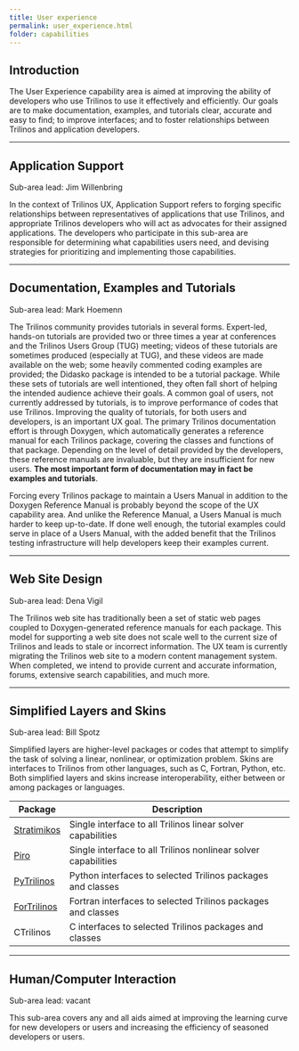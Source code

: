 ```yaml
---
title: User experience
permalink: user_experience.html
folder: capabilities
---
```


## Introduction

The User Experience capability area is aimed at improving the ability of developers who use Trilinos to use it effectively and efficiently. Our goals are to make documentation, examples, and tutorials clear, accurate and easy to find; to improve interfaces; and to foster relationships between Trilinos and application developers.

<a name="AppSupport"></a>

* * *

## Application Support

Sub-area lead: Jim Willenbring

In the context of Trilinos UX, Application Support refers to forging specific relationships between representatives of applications that use Trilinos, and appropriate Trilinos developers who will act as advocates for their assigned applications. The developers who participate in this sub-area are responsible for determining what capabilities users need, and devising strategies for prioritizing and implementing those capabilities.

<a name="DocExTut"></a>

* * *

## Documentation, Examples and Tutorials

Sub-area lead: Mark Hoemenn

The Trilinos community provides tutorials in several forms. Expert-led, hands-on tutorials are provided two or three times a year at conferences and the Trilinos Users Group (TUG) meeting; videos of these tutorials are sometimes produced (especially at TUG), and these videos are made available on the web; some heavily commented coding examples are provided; the Didasko package is intended to be a tutorial package. While these sets of tutorials are well intentioned, they often fall short of helping the intended audience achieve their goals. A common goal of users, not currently addressed by tutorials, is to improve performance of codes that use Trilinos. Improving the quality of tutorials, for both users and developers, is an important UX goal. The primary Trilinos documentation effort is through Doxygen, which automatically generates a reference manual for each Trilinos package, covering the classes and functions of that package. Depending on the level of detail provided by the developers, these reference manuals are invaluable, but they are insufficient for new users. **The most important form of documentation may in fact be examples and tutorials**.

Forcing every Trilinos package to maintain a Users Manual in addition to the Doxygen Reference Manual is probably beyond the scope of the UX capability area. And unlike the Reference Manual, a Users Manual is much harder to keep up-to-date. If done well enough, the tutorial examples could serve in place of a Users Manual, with the added benefit that the Trilinos testing infrastructure will help developers keep their examples current.

<a name="WebSiteDesign"></a>

* * *

## Web Site Design

Sub-area lead: Dena Vigil

The Trilinos web site has traditionally been a set of static web pages coupled to Doxygen-generated reference manuals for each package. This model for supporting a web site does not scale well to the current size of Trilinos and leads to stale or incorrect information. The UX team is currently migrating the Trilinos web site to a modern content management system. When completed, we intend to provide current and accurate information, forums, extensive search capabilities, and much more.

<a name="LayersAndSkins"></a>

* * *

## Simplified Layers and Skins

Sub-area lead: Bill Spotz

Simplified layers are higher-level packages or codes that attempt to simplify the task of solving a linear, nonlinear, or optimization problem. Skins are interfaces to Trilinos from other languages, such as C, Fortran, Python, etc. Both simplified layers and skins increase interoperability, either between or among packages or languages.

Package | Description
--------| -----------
[Stratimikos](stratimikos.html) | Single interface to all Trilinos linear solver capabilities
[Piro](piro.html) | Single interface to all Trilinos nonlinear solver capabilities
[PyTrilinos](pytrilinos.html) | Python interfaces to selected Trilinos packages and classes
[ForTrilinos](fortrilinos.html) | Fortran interfaces to selected Trilinos packages and classes
CTrilinos | C interfaces to selected Trilinos packages and classes

* * *

## Human/Computer Interaction

Sub-area lead: vacant

This sub-area covers any and all aids aimed at improving the learning curve for new developers or users and increasing the efficiency of seasoned developers or users.